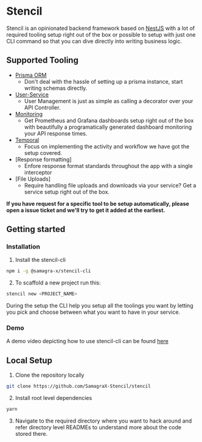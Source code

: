 # Stencil

Stencil is an opinionated backend framework based on [NestJS](https://nestjs.com) with a lot of required tooling setup right out of the box or possible to setup with just one CLI command so that you can dive directly into writing business logic.

## Supported Tooling

- [Prisma ORM](https://prisma.io)
  - Don't deal with the hassle of setting up a prisma instance, start writing schemas directly.
- [User-Service](https://github.com/Samagra-Development/user-service)
  - User Management is just as simple as calling a decorator over your API Controller.
- [Monitoring](https://github.com/ChakshuGautam/nestjs-monitor)
  - Get Prometheus and Grafana dashboards setup right out of the box with beautifully a programatically generated dashboard monitoring your API response times.
- [Temporal](https://temporal.io)
  - Focus on implementing the activity and workflow we have got the setup covered.
- [Response formatting]
  - Enfore response format standards throughout the app with a single interceptor
- [File Uploads]
  - Require handling file uploads and downloads via your service? Get a service setup right out of the box.

**If you have request for a specific tool to be setup automatically, please open a issue ticket and we'll try to get it added at the earliest.**

## Getting started

### Installation

1. Install the stencil-cli
```bash
npm i -g @samagra-x/stencil-cli
```

2. To scaffold a new project run this:
```bash
stencil new <PROJECT_NAME> 
```
During the setup the CLI help you setup all the toolings you want by letting you pick and choose between what you want to have in your service.

### Demo

A demo video depicting how to use stencil-cli can be found [here](https://drive.google.com/file/d/1RaafplnJMlfKgYB-WwyfINREjqoRQSLb/view?usp=sharing)

## Local Setup
1. Clone the repository locally
```bash
git clone https://github.com/SamagraX-Stencil/stencil
```

2. Install root level dependencies
```bash
yarn 
```

3. Navigate to the required directory where you want to hack around and refer directory level READMEs to understand more about the code stored there.